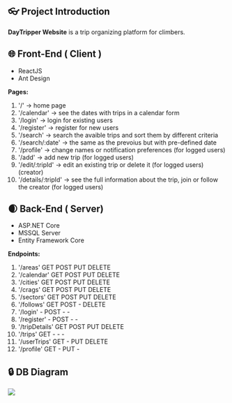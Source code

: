 ## :eyeglasses: Project Introduction

**DayTripper Website** is a trip organizing platform for climbers.

## :globe_with_meridians: Front-End ( Client )

- ReactJS
- Ant Design

**Pages:**
1. '/'                 -> home page
2. '/calendar'         -> see the dates with trips in a calendar form
3. '/login'            -> login for existing users
4. '/register'         -> register for new users
5. '/search'           -> search the avaible trips and sort them by different criteria
6. '/search/:date'     -> the same as the prevoius but with pre-defined date
7. '/profile'          -> change names or notification preferences                             (for logged users)
8. '/add'              -> add new trip                                                         (for logged users)
9. '/edit/:tripId'     -> edit an existing trip or delete it                                   (for logged users)(creator)
10. '/details/:tripId' -> see the full information about the trip, join or follow the creator  (for logged users)

## :waxing_crescent_moon: Back-End ( Server)

- ASP.NET Core
- MSSQL Server
- Entity Framework Core

**Endpoints:**
1.  '/areas'       GET POST PUT DELETE
2.  '/calendar'    GET POST PUT DELETE
3.  '/cities'      GET POST PUT DELETE
4.  '/crags'       GET POST PUT DELETE
5.  '/sectors'     GET POST PUT DELETE
6.  '/follows'     GET POST  -  DELETE
7.  '/login'        -  POST  -    -
8.  '/register'     -  POST  -    -
9.  '/tripDetails' GET POST PUT DELETE
10. '/trips'       GET  -    -    -
11. '/userTrips'   GET  -   PUT DELETE
11. '/profile'     GET  -   PUT   -

## :lock: DB Diagram
![](https://res.cloudinary.com/boulderbox/image/upload/v1618233369/dbdiagramfinal_b9yowa.jpg)
